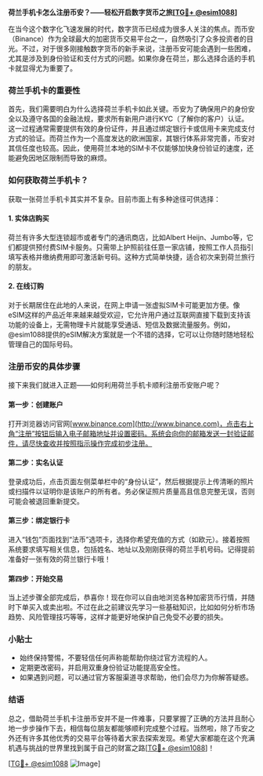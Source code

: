 **荷兰手机卡怎么注册币安？——轻松开启数字货币之旅[[TG💪+ @esim1088](https://t.me/s/esim1088)]**

在当今这个数字化飞速发展的时代，数字货币已经成为很多人关注的焦点。而币安（Binance）作为全球最大的加密货币交易平台之一，自然吸引了众多投资者的目光。不过，对于很多刚接触数字货币的新手来说，注册币安可能会遇到一些困难，尤其是涉及到身份验证和支付方式的问题。如果你身在荷兰，那么选择合适的手机卡就显得尤为重要了。

### 荷兰手机卡的重要性

首先，我们需要明白为什么选择荷兰手机卡如此关键。币安为了确保用户的身份安全以及遵守各国的金融法规，要求所有新用户进行KYC（了解你的客户）认证。这一过程通常需要提供有效的身份证件，并且通过绑定银行卡或信用卡来完成支付方式的验证。而荷兰作为一个高度发达的欧洲国家，其银行体系非常完善，币安对其信任度也较高。因此，使用荷兰本地的SIM卡不仅能够加快身份验证的速度，还能避免因地区限制而导致的麻烦。

### 如何获取荷兰手机卡？

获取一张荷兰手机卡其实并不复杂。目前市面上有多种途径可供选择：

#### 1. 实体店购买
荷兰有许多大型连锁超市或者专门的通讯商店，比如Albert Heijn、Jumbo等，它们都提供预付费SIM卡服务。只需带上护照前往任意一家店铺，按照工作人员指引填写表格并缴纳费用即可激活新号码。这种方式简单快捷，适合初次来到荷兰旅行的朋友。

#### 2. 在线订购
对于长期居住在此地的人来说，在网上申请一张虚拟SIM卡可能更加方便。像eSIM这样的产品近年来越来越受欢迎，它允许用户通过互联网直接下载到支持该功能的设备上，无需物理卡片就能享受通话、短信及数据流量服务。例如，@esim1088提供的eSIM解决方案就是一个不错的选择，它可以让你随时随地轻松管理自己的国际号码。

### 注册币安的具体步骤

接下来我们就进入正题——如何利用荷兰手机卡顺利注册币安账户呢？

#### 第一步：创建账户
打开浏览器访问官网[www.binance.com](http://www.binance.com)，点击右上角“注册”按钮后输入电子邮箱地址并设置密码。系统会向你的邮箱发送一封验证邮件，请尽快查收并按照指示操作完成初步注册。

#### 第二步：实名认证
登录成功后，点击页面左侧菜单栏中的“身份认证”，然后根据提示上传清晰的照片或扫描件以证明你是该账户的所有者。务必保证照片质量高且信息完整无误，否则可能会被退回重新提交。

#### 第三步：绑定银行卡
进入“钱包”页面找到“法币”选项卡，选择你希望充值的方式（如欧元）。接着按照系统要求填写相关信息，包括姓名、地址以及刚刚获得的荷兰手机号码。记得提前准备好一张有效的荷兰银行卡哦！

#### 第四步：开始交易
当上述步骤全部完成后，恭喜你！现在你可以自由地浏览各种加密货币行情，并随时下单买入或卖出啦。不过在此之前建议先学习一些基础知识，比如如何分析市场趋势、风险管理技巧等等，这样才能更好地保护自己免受不必要的损失。

### 小贴士

- 始终保持警惕，不要轻信任何声称能帮助你绕过官方流程的人。
- 定期更改密码，并启用双重身份验证功能提高安全性。
- 如果遇到问题，可以通过官方客服渠道寻求帮助，他们会尽力为你解答疑惑。

### 结语

总之，借助荷兰手机卡注册币安并不是一件难事，只要掌握了正确的方法并且耐心地一步步操作下去，相信每位朋友都能够顺利完成整个过程。当然啦，除了币安之外还有许多其他优秀的交易平台等待着大家去探索发现。希望大家都能在这个充满机遇与挑战的世界里找到属于自己的财富之路[[TG💪+ @esim1088](https://t.me/s/esim1088)]！

[[TG💪+ @esim1088](https://t.me/s/esim1088) ![Image](https://i.postimg.cc/4NQfJmqS/Snipaste-2025-05-13-00-14-12.png)]